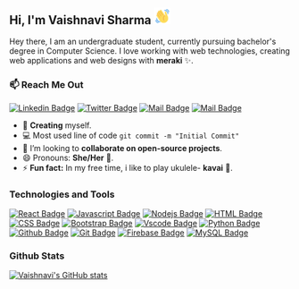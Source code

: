 ## Hi, I'm Vaishnavi Sharma <img src="https://github.com/kaito-bot/kaito-bot/blob/master/.github/images/wave-hello.gif" width= 30px>


Hey there, I am an undergraduate student, currently pursuing bachelor's degree in Computer Science. I love working with web technologies, creating web applications and web designs with **meraki** :sparkles:.



### :mailbox: **Reach Me Out**

[![Linkedin Badge](https://img.shields.io/badge/-Vaishnavi-blue?style=flat&labelColor=0e76a8&logo=linkedin&logoColor=white)](https://www.linkedin.com/in/vaishnavi-sharma-005b531a3/) [![Twitter Badge](https://img.shields.io/badge/-K_a_i_t_o_u_-1ca0f1?style=flat&labelColor=1ca0f1&logo=twitter&logoColor=white)](https://www.linkedin.com/in/vaishnavi-sharma-005b531a3/) [![Mail Badge](https://img.shields.io/badge/-Kavaisha-e84393?style=flat&labelColor=e84393&logo=instagram&logoColor=white)](https://www.instagram.com/kavaisha/) [![Mail Badge](https://img.shields.io/badge/-Kavaisha-e74c3c?style=flat&labelColor=e74c3c&logo=youtube&logoColor=white)](https://www.youtube.com/channel/UCziL7WVxog7suyPnY1ebC7A)
- 🔭 **Creating** myself.
- :computer: Most used line of code `git commit -m "Initial Commit"`
- 🤔 I’m looking to **collaborate on open-source projects**.
- 😄 Pronouns: **She/Her** :raising_hand:.
- ⚡ **Fun fact:** In my free time, i like to play ukulele- <span>**kavai**</span> :guitar:.

### Technologies and Tools

[![React Badge](https://img.shields.io/badge/-React-61DBFB?style=for-the-badge&labelColor=black&logo=react&logoColor=61DBFB)](#) [![Javascript Badge](https://img.shields.io/badge/-Javascript-F0DB4F?style=for-the-badge&labelColor=black&logo=javascript&logoColor=F0DB4F)](#)  [![Nodejs Badge](https://img.shields.io/badge/-Nodejs-3C873A?style=for-the-badge&labelColor=black&logo=node.js&logoColor=3C873A)](#) [![HTML Badge](https://img.shields.io/badge/-HTML5-E44D26?style=for-the-badge&labelColor=black&logo=HTML5&logoColor=E44D26)](#) [![CSS Badge](https://img.shields.io/badge/-CSS3-254BDD?style=for-the-badge&labelColor=black&logo=CSS3&logoColor=254BDD)](#)
 [![Bootstrap Badge](https://img.shields.io/badge/-Bootstrap-583E80?style=for-the-badge&labelColor=black&logo=Bootstrap&logoColor=583E80)](#) [![Vscode Badge](https://img.shields.io/badge/-vscode-0076C6?style=for-the-badge&labelColor=black&logo=VisualStudiocode&logoColor=0076C6)](#) [![Python Badge](https://img.shields.io/badge/-Python-3675AB?style=for-the-badge&labelColor=black&logo=python&logoColor=FFD543)](#) [![Github Badge](https://img.shields.io/badge/-Github-1B1F23?style=for-the-badge&labelColor=black&logo=github&logoColor=ffffff)](#) [![Git Badge](https://img.shields.io/badge/-GIT-E84E31?style=for-the-badge&labelColor=black&logo=git&logoColor=E84E31)](#) 
 [![Firebase Badge](https://img.shields.io/badge/-Firebase-FFA610?style=for-the-badge&labelColor=black&logo=firebase&logoColor=FFA610)](#) [![MySQL Badge](https://img.shields.io/badge/-MYSQL-00718b?style=for-the-badge&labelColor=ff914c&logo=MYSQL&logoColor)](#)

### Github Stats
[![Vaishnavi's GitHub stats](https://github-readme-stats.vercel.app/api?username=kaito-bot&theme=tokyonight)](https://github.com/anuraghazra/github-readme-stats)
